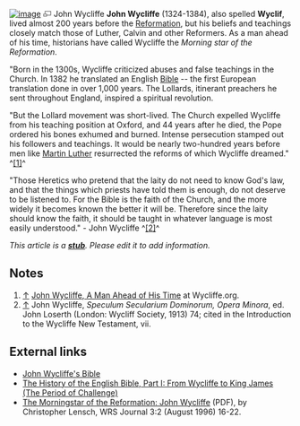 [![image](images/c/c7/JohnWycliffe.jpg)](http://www.theopedia.com/File:JohnWycliffe.jpg)
[![image](data:image/png;base64,iVBORw0KGgoAAAANSUhEUgAAAA8AAAALCAAAAACFLIiAAAAAAnRSTlMA/1uRIrUAAABPSURBVAjXY/j///+5vXDwjAHIr26ZAgXZe8H8a/+hoIcw/9nevdVL9+79DuPvzQYZFPUezu8BMZLXgkExnD8HAu6hqv//n+HZVjD4DuUDAKlChD3fj6aPAAAAAElFTkSuQmCC)](http://www.theopedia.com/File:JohnWycliffe.jpg "Enlarge")
John Wycliffe
**John Wycliffe** (1324-1384), also spelled **Wyclif**, lived
almost 200 years before the
[Reformation](Reformation "Reformation"), but his beliefs and
teachings closely match those of Luther, Calvin and other
Reformers. As a man ahead of his time, historians have called
Wycliffe the *Morning star of the Reformation*.

"Born in the 1300s, Wycliffe criticized abuses and false teachings
in the Church. In 1382 he translated an English
[Bible](Bible "Bible") -- the first European translation done in
over 1,000 years. The Lollards, itinerant preachers he sent
throughout England, inspired a spiritual revolution.

"But the Lollard movement was short-lived. The Church expelled
Wycliffe from his teaching position at Oxford, and 44 years after
he died, the Pope ordered his bones exhumed and burned. Intense
persecution stamped out his followers and teachings. It would be
nearly two-hundred years before men like
[Martin Luther](Martin_Luther "Martin Luther") resurrected the
reforms of which Wycliffe dreamed." ^[[1]](#note-0)^

"Those Heretics who pretend that the laity do not need to know
God's law, and that the things which priests have told them is
enough, do not deserve to be listened to. For the Bible is the
faith of the Church, and the more widely it becomes known the
better it will be. Therefore since the laity should know the faith,
it should be taught in whatever language is most easily
understood." - John Wycliffe ^[[2]](#note-1)^


*This article is a **[stub](http://www.theopedia.com/Category:Theopedia_stubs "Category:Theopedia stubs")**. Please edit it to add information.*
## Notes

1.  [↑](#ref-0)
    [John Wycliffe, A Man Ahead of His Time](http://www.wycliffe.org/About/OurHistory/JohnWycliffe.aspx)
    at Wycliffe.org.
2.  [↑](#ref-1) John Wycliffe,
    *Speculum Secularium Dominorum, Opera Minora*, ed. John Loserth
    (London: Wycliff Society, 1913) 74; cited in the Introduction to
    the Wycliffe New Testament, vii.

## External links

-   [John Wycliffe's Bible](http://www.johndclare.net/Church3.htm)
-   [The History of the English Bible, Part I: From Wycliffe to King James (The Period of Challenge)](http://www.bible.org/docs/soapbox/KJVtoRV-I.htm)
-   [The Morningstar of the Reformation: John Wycliffe](http://www.wrs.edu/Materials_for_Web_Site/Journals/3-2%20Aug-1996/Lensch%20-%20John%20Wycliffe.pdf)
    (PDF), by Christopher Lensch, WRS Journal 3:2 (August 1996) 16-22.



